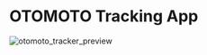 # OTOMOTO Tracking App

![otomoto_tracker_preview](https://user-images.githubusercontent.com/56341706/214147703-52530c09-986b-4804-a233-368db3c3ab96.PNG)
